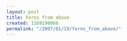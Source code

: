 ```yaml
---
layout: post
title: Ferns from above
created: 1169198066
permalink: "/2007/01/19/ferns_from_above/"
---
```


